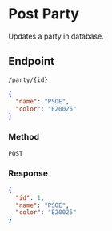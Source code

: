 # Post Party
Updates a party in database.

## Endpoint
`/party/{id}`
```json
{
  "name": "PSOE",
  "color": "E20025"
}
```

### Method
`POST`

### Response
```json
{
  "id": 1,
  "name": "PSOE",
  "color": "E20025"
}
```